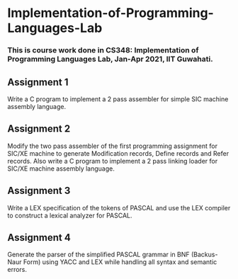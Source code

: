 # Implementation-of-Programming-Languages-Lab

### This is course work done in CS348: Implementation of Programming Languages Lab, Jan-Apr 2021, IIT Guwahati.


## Assignment 1

Write a C program to implement a 2 pass assembler for simple SIC machine assembly language.

## Assignment 2

Modify the two pass assembler of the first programming assignment for SIC/XE machine to generate Modification records, Define records and Refer records. Also write a C program to implement a 2 pass linking loader for SIC/XE machine assembly language.

## Assignment 3

Write a LEX specification of the tokens of PASCAL and use the LEX compiler to construct a lexical analyzer for PASCAL.

## Assignment 4

Generate the parser of the simplified PASCAL grammar in BNF (Backus-Naur Form) using YACC and LEX while handling all syntax and semantic errors.
